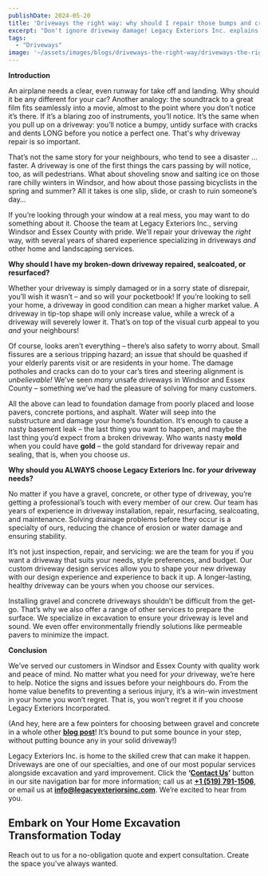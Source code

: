 ```yaml
---
publishDate: 2024-05-20
title: 'Driveways the right way: why should I repair those bumps and cracks?'
excerpt: "Don't ignore driveway damage! Legacy Exteriors Inc. explains why timely repairs prevent costly replacements and ensure long-term driveway durability."
tags:
  - "Driveways"
image: '~/assets/images/blogs/driveways-the-right-way/driveways-the-right-way-blog-main.png'
---
```


**Introduction**

An airplane needs a clear, even runway for take off and landing. Why should it be any different for your car? Another analogy: the soundtrack to a great film fits seamlessly into a movie, almost to the point where you don’t notice it’s there. If it’s a blaring zoo of instruments, you’ll notice. It’s the same when you pull up on a driveway: you’ll notice a bumpy, untidy surface with cracks and dents LONG before you notice a perfect one. That's why driveway repair is so important.

That’s not the same story for your neighbours, who tend to see a disaster … faster. A driveway is one of the first things the cars passing by will notice, too, as will pedestrians. What about shoveling snow and salting ice on those rare chilly winters in Windsor, and how about those passing bicyclists in the spring and summer? All it takes is one slip, slide, or crash to ruin someone’s day…

If you’re looking through your window at a real mess, you may want to do something about it. Choose the team at Legacy Exteriors Inc., serving Windsor and Essex County with pride. We’ll repair your driveway the _right_ way, with several years of shared experience specializing in driveways _and_ other home and landscaping services.

**Why should I have my broken-down driveway repaired, sealcoated, or resurfaced?**

Whether your driveway is simply damaged or in a sorry state of disrepair, you’ll wish it wasn’t – and so will your pocketbook! If you’re looking to sell your home, a driveway in good condition can mean a higher market value. A driveway in tip-top shape will only increase value, while a wreck of a driveway will severely lower it. That’s on top of the visual curb appeal to you _and_ your neighbours!


Of course, looks aren’t everything – there’s also safety to worry about. Small fissures are a serious tripping hazard; an issue that should be quashed if your elderly parents visit or are residents in your home. The damage potholes and cracks can do to your car’s tires and steering alignment is _unbelievable!_ We’ve seen _many_ unsafe driveways in Windsor and Essex County – something we’ve had the pleasure of solving for many customers.

All the above can lead to foundation damage from poorly placed and loose pavers, concrete portions, and asphalt. Water will seep into the substructure and damage your home’s foundation. It’s enough to cause a nasty basement leak – the last thing you want to happen, and maybe the last thing you’d expect from a broken driveway. Who wants nasty **mold** when you could have **gold** – the gold standard for driveway repair and sealing, that is, when you choose _us_.

**Why should you ALWAYS choose Legacy Exteriors Inc. for _your_ driveway needs?**

No matter if you have a gravel, concrete, or other type of driveway, you’re getting a professional’s touch with every member of our crew. Our team has years of experience in driveway installation, repair, resurfacing, sealcoating, and maintenance. Solving drainage problems before they occur is a specialty of ours, reducing the chance of erosion or water damage and ensuring stability.

It’s not just inspection, repair, and servicing: we are the team for you if you want a driveway that suits your needs, style preferences, and budget. Our custom driveway design services allow you to shape your new driveway with our design experience and experience to back it up. A longer-lasting, healthy driveway can be yours when you choose our services.

Installing gravel and concrete driveways shouldn’t be difficult from the get-go. That’s why we also offer a range of other services to prepare the surface. We specialize in excavation to ensure your driveway is level and sound. We even offer environmentally friendly solutions like permeable pavers to minimize the impact.

**Conclusion**

We’ve served our customers in Windsor and Essex County with quality work and peace of mind. No matter what you need for _your_ driveway, we’re here to help. Notice the signs and issues before your neighbours do. From the home value benefits to preventing a serious injury, it’s a win-win investment in your home you won’t regret. That is, you won’t regret it if you choose Legacy Exteriors Incorporated.

(And hey, here are a few pointers for choosing between gravel and concrete in a whole other [**blog post**](https://www.legacyexteriorsinc.com/2023/07/06/choosing-the-perfect-driveway-concrete-vs-gravel/)! It’s bound to put some bounce in your step, without putting bounce any in your solid driveway!)

Legacy Exteriors Inc. is home to the skilled crew that can make it happen. Driveways are one of our specialties, and one of our most popular services alongside excavation and yard improvement. Click the **‘[Contact Us](https://www.legacyexteriorsinc.com/contact-us/)’** button in our site navigation bar for more information; call us at [**+1 (519) 791-1506**](tel:+15197911506), or email us at [**info@legacyexteriorsinc.com**](mailto:info@legacyexteriorsinc.com). We’re excited to hear from you.

## **Embark on Your Home Excavation Transformation Today**

Reach out to us for a no-obligation quote and expert consultation. Create the space you've always wanted.
